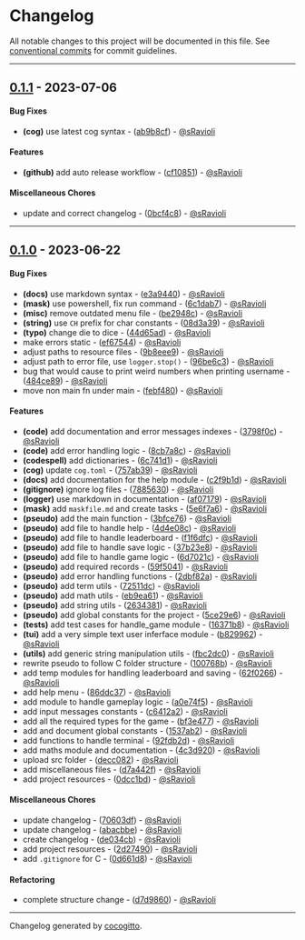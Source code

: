 # Changelog

All notable changes to this project will be documented in this file. See [conventional commits](https://www.conventionalcommits.org/) for commit guidelines.

- - -
## [0.1.1](https://github.com/sRavioli/goose-game/compare/0.1.0..0.1.1) - 2023-07-06
#### Bug Fixes
- **(cog)** use latest cog syntax - ([ab9b8cf](https://github.com/sRavioli/goose-game/commit/ab9b8cf58d81e24f84100f2849fffa5f27ba47f9)) - [@sRavioli](https://github.com/sRavioli)
#### Features
- **(github)** add auto release workflow - ([cf10851](https://github.com/sRavioli/goose-game/commit/cf10851ae00b9464c4d102392bfeda0f22063128)) - [@sRavioli](https://github.com/sRavioli)
#### Miscellaneous Chores
- update and correct changelog - ([0bcf4c8](https://github.com/sRavioli/goose-game/commit/0bcf4c869ffd7e61c5b471f466ddd5ad7cc487ad)) - [@sRavioli](https://github.com/sRavioli)

- - -


## [0.1.0](https://github.com/sRavioli/goose-game/compare/b943ac4953934f63f7e0f02a7acad99870a326ad..0.1.0) - 2023-06-22

#### Bug Fixes

- **(docs)** use markdown syntax - ([e3a9440](https://github.com/sRavioli/goose-game/commit/e3a94402642058e28761e5e603a28da1dc454751)) - [@sRavioli](https://github.com/sRavioli)
- **(mask)** use powershell, fix run command - ([6c1dab7](https://github.com/sRavioli/goose-game/commit/6c1dab7fa7024af051e718295a94f7fd56a103e8)) - [@sRavioli](https://github.com/sRavioli)
- **(misc)** remove outdated menu file - ([be2948c](https://github.com/sRavioli/goose-game/commit/be2948cda2d8eebea0d0bdc7673c4c0a16240899)) - [@sRavioli](https://github.com/sRavioli)
- **(string)** use `CH` prefix for char constants - ([08d3a39](https://github.com/sRavioli/goose-game/commit/08d3a399b1b660a72659016f24f1750f513d504b)) - [@sRavioli](https://github.com/sRavioli)
- **(typo)** change die to dice - ([44d65ad](https://github.com/sRavioli/goose-game/commit/44d65ad282e15fa55be61fbae04739a7d640fd38)) - [@sRavioli](https://github.com/sRavioli)
- make errors static - ([ef67544](https://github.com/sRavioli/goose-game/commit/ef675448bf251b8db46f30ea61d7838ca9bdf062)) - [@sRavioli](https://github.com/sRavioli)
- adjust paths to resource files - ([9b8eee9](https://github.com/sRavioli/goose-game/commit/9b8eee958ad8ec52a77e51166ab203e38636a2ac)) - [@sRavioli](https://github.com/sRavioli)
- adjust path to error file, use `logger.stop()` - ([96be6c3](https://github.com/sRavioli/goose-game/commit/96be6c3fff3f607705a4e761584c2e049bcbd6a7)) - [@sRavioli](https://github.com/sRavioli)
- bug that would cause to print weird numbers when printing username - ([484ce89](https://github.com/sRavioli/goose-game/commit/484ce897a99bfd2ab8f615cac5404ad2a6e53aae)) - [@sRavioli](https://github.com/sRavioli)
- move non main fn under main - ([febf480](https://github.com/sRavioli/goose-game/commit/febf480d6281a70aaedebc30d2b65f8fb16e6ebf)) - [@sRavioli](https://github.com/sRavioli)

#### Features

- **(code)** add documentation and error messages indexes - ([3798f0c](https://github.com/sRavioli/goose-game/commit/3798f0cb07a02f2d0cabb001c4f9b7a519a10a33)) - [@sRavioli](https://github.com/sRavioli)
- **(code)** add error handling logic - ([8cb7a8c](https://github.com/sRavioli/goose-game/commit/8cb7a8ccc8b016d51332577d1303a9ae37883411)) - [@sRavioli](https://github.com/sRavioli)
- **(codespell)** add dictionaries - ([6c741d1](https://github.com/sRavioli/goose-game/commit/6c741d12904506474765a02e8d6a4e48e5aebd2c)) - [@sRavioli](https://github.com/sRavioli)
- **(cog)** update `cog.toml` - ([757ab39](https://github.com/sRavioli/goose-game/commit/757ab39487ac480ad8a2153816c7a96765baa0fe)) - [@sRavioli](https://github.com/sRavioli)
- **(docs)** add documentation for the help module - ([c2f9b1d](https://github.com/sRavioli/goose-game/commit/c2f9b1d868e8cabf436a1f8ecf5976b2f3f0aeb8)) - [@sRavioli](https://github.com/sRavioli)
- **(gitignore)** ignore log files - ([7885630](https://github.com/sRavioli/goose-game/commit/7885630445e565182d85ad2854c0016ff62104ed)) - [@sRavioli](https://github.com/sRavioli)
- **(logger)** use markdown in documentation - ([af07179](https://github.com/sRavioli/goose-game/commit/af07179a9fc85b4f66c32671e5048aa928002653)) - [@sRavioli](https://github.com/sRavioli)
- **(mask)** add `maskfile.md` and create tasks - ([5e6f7a6](https://github.com/sRavioli/goose-game/commit/5e6f7a6327c25a7f60dc01975ea5f6b4bb749b52)) - [@sRavioli](https://github.com/sRavioli)
- **(pseudo)** add the main function - ([3bfce76](https://github.com/sRavioli/goose-game/commit/3bfce76994c504bd09f04ef5735fe01e3e3eeb14)) - [@sRavioli](https://github.com/sRavioli)
- **(pseudo)** add file to handle help - ([4d4e08c](https://github.com/sRavioli/goose-game/commit/4d4e08c38802bf28d261743e3cefb48a92ad80a0)) - [@sRavioli](https://github.com/sRavioli)
- **(pseudo)** add file to handle leaderboard - ([f1f6dfc](https://github.com/sRavioli/goose-game/commit/f1f6dfc03ce446416cd473589466578b01b68775)) - [@sRavioli](https://github.com/sRavioli)
- **(pseudo)** add file to handle save logic - ([37b23e8](https://github.com/sRavioli/goose-game/commit/37b23e830e19429e4884bb9fad3a84bec9899318)) - [@sRavioli](https://github.com/sRavioli)
- **(pseudo)** add file to handle game logic - ([6d7021c](https://github.com/sRavioli/goose-game/commit/6d7021cf5e378933160e778af5360b272abd6f56)) - [@sRavioli](https://github.com/sRavioli)
- **(pseudo)** add required records - ([59f5041](https://github.com/sRavioli/goose-game/commit/59f5041f7d5d2b8513f99ceebffcd7861cc46d00)) - [@sRavioli](https://github.com/sRavioli)
- **(pseudo)** add error handling functions - ([2dbf82a](https://github.com/sRavioli/goose-game/commit/2dbf82a4f17013a8cadae9db0d37f7b058a53ee9)) - [@sRavioli](https://github.com/sRavioli)
- **(pseudo)** add term utils - ([72511dc](https://github.com/sRavioli/goose-game/commit/72511dc8c98e1f6343fc2e4ba9b7db432d26e48c)) - [@sRavioli](https://github.com/sRavioli)
- **(pseudo)** add math utils - ([eb9ea61](https://github.com/sRavioli/goose-game/commit/eb9ea612135268c384e30d44ee68941dd479b2b2)) - [@sRavioli](https://github.com/sRavioli)
- **(pseudo)** add string utils - ([2634381](https://github.com/sRavioli/goose-game/commit/26343812cb62dac5766505ef2bc18943edcd6b9a)) - [@sRavioli](https://github.com/sRavioli)
- **(pseudo)** add global constants for the project - ([5ce29e6](https://github.com/sRavioli/goose-game/commit/5ce29e60b58b3d418775942a6801620c28c19549)) - [@sRavioli](https://github.com/sRavioli)
- **(tests)** add test cases for handle_game module - ([16371b8](https://github.com/sRavioli/goose-game/commit/16371b8426016eec09703862504a15cc053659f4)) - [@sRavioli](https://github.com/sRavioli)
- **(tui)** add a very simple text user inferface module - ([b829962](https://github.com/sRavioli/goose-game/commit/b829962a30631f120c68cf6c3fc51201ef3073e1)) - [@sRavioli](https://github.com/sRavioli)
- **(utils)** add generic string manipulation utils - ([fbc2dc0](https://github.com/sRavioli/goose-game/commit/fbc2dc00d7b1144cca8b06e50e4771bf0ceea780)) - [@sRavioli](https://github.com/sRavioli)
- rewrite pseudo to follow C folder structure - ([100768b](https://github.com/sRavioli/goose-game/commit/100768b3a5e5b91e21caa1c2b07269d55636a1a5)) - [@sRavioli](https://github.com/sRavioli)
- add temp modules for handling leaderboard and saving - ([62f0266](https://github.com/sRavioli/goose-game/commit/62f0266e8f0e13d59221ba5bf01f84518a497796)) - [@sRavioli](https://github.com/sRavioli)
- add help menu - ([86ddc37](https://github.com/sRavioli/goose-game/commit/86ddc37342f416297b0dea2ff94564be1680e370)) - [@sRavioli](https://github.com/sRavioli)
- add module to handle gameplay logic - ([a0e74f5](https://github.com/sRavioli/goose-game/commit/a0e74f5dda21275da72cc055539e7c5b48034e91)) - [@sRavioli](https://github.com/sRavioli)
- add input messages constants - ([c6412a2](https://github.com/sRavioli/goose-game/commit/c6412a24739c2fbcedae04f9a961ea22a4384399)) - [@sRavioli](https://github.com/sRavioli)
- add all the required types for the game - ([bf3e477](https://github.com/sRavioli/goose-game/commit/bf3e4772b571218165b555eb6fd5fa1abf91dff4)) - [@sRavioli](https://github.com/sRavioli)
- add and document global constants - ([1537ab2](https://github.com/sRavioli/goose-game/commit/1537ab2ad6805a7b08a11924f20ba8dc79258999)) - [@sRavioli](https://github.com/sRavioli)
- add functions to handle terminal - ([92fdb2d](https://github.com/sRavioli/goose-game/commit/92fdb2da286c1c4489ebe9ff8bb5de61b85b4692)) - [@sRavioli](https://github.com/sRavioli)
- add maths module and documentation - ([4c3d920](https://github.com/sRavioli/goose-game/commit/4c3d920d56fb0efb9d735a3dcbcb08c48d1a7563)) - [@sRavioli](https://github.com/sRavioli)
- upload src folder - ([decc082](https://github.com/sRavioli/goose-game/commit/decc0828461aa8be640a1f1c02b4a29613761970)) - [@sRavioli](https://github.com/sRavioli)
- add miscellaneous files - ([d7a442f](https://github.com/sRavioli/goose-game/commit/d7a442f85f8b6761caae7d9f6032c742234ef144)) - [@sRavioli](https://github.com/sRavioli)
- add project resources - ([0dcc1bd](https://github.com/sRavioli/goose-game/commit/0dcc1bd1e84711ce1ca267b9651757dc1f8c098c)) - [@sRavioli](https://github.com/sRavioli)

#### Miscellaneous Chores

- update changelog - ([70603df](https://github.com/sRavioli/goose-game/commit/70603dfd8d7694333d284fa79a03d1673a6c8fa4)) - [@sRavioli](https://github.com/sRavioli)
- update changelog - ([abacbbe](https://github.com/sRavioli/goose-game/commit/abacbbe4d1d353cf80b1f28dbbb4653df0ecb3af)) - [@sRavioli](https://github.com/sRavioli)
- create changelog - ([de034cb](https://github.com/sRavioli/goose-game/commit/de034cbc305539de9e96eeaf40013f5f2a46a9e4)) - [@sRavioli](https://github.com/sRavioli)
- add project resources - ([2d27490](https://github.com/sRavioli/goose-game/commit/2d274900ff6ff617d7878ec40a24f440301da980)) - [@sRavioli](https://github.com/sRavioli)
- add `.gitignore` for C - ([0d661d8](https://github.com/sRavioli/goose-game/commit/0d661d82bba233e0568aa6be8ad88d49198527cb)) - [@sRavioli](https://github.com/sRavioli)

#### Refactoring

- complete structure change - ([d7d9860](https://github.com/sRavioli/goose-game/commit/d7d9860a1eb3f807350d2a650c30c686ea9a5290)) - [@sRavioli](https://github.com/sRavioli)

- - -
Changelog generated by [cocogitto](https://github.com/cocogitto/cocogitto).
